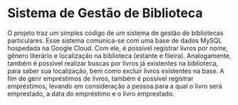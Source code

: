 # Sistema de Gestão de Biblioteca

O projeto traz um simples código de um sistema de gestão de bibliotecas particulares. Esse sistema comunica-se com uma base de dados MySQL hospedada na Google Cloud. Com ele, é possível registrar livros por nome, gênero literário e localização na biblioteca (estante e fileira). Analogamente, também é possível realizar buscas por livros já existentes na biblioteca, para saber sua localização, bem como excluir livros existentes na base. A fim de gerir empréstimos de livros, também é possível registrar empréstimos, levando em consideração a pessoa para a qual o livro será emprestado, a data do empréstimo e o livro emprestado.
